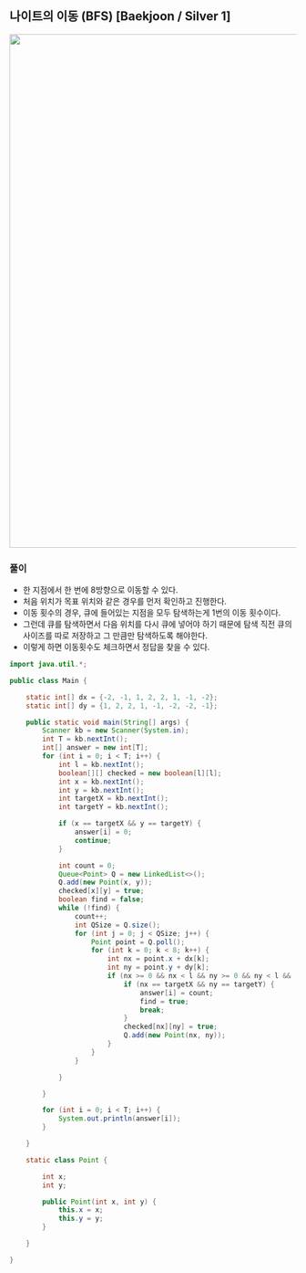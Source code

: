 ## 나이트의 이동 (BFS) [Baekjoon / Silver 1]

<img src="https://user-images.githubusercontent.com/35963403/175808021-a564fc71-f100-4466-93fe-25ccd3722b29.JPG" width="900">

### 풀이

- 한 지점에서 한 번에 8방향으로 이동할 수 있다.
- 처음 위치가 목표 위치와 같은 경우를 먼저 확인하고 진행한다.
- 이동 횟수의 경우, 큐에 들어있는 지점을 모두 탐색하는게 1번의 이동 횟수이다.
- 그런데 큐를 탐색하면서 다음 위치를 다시 큐에 넣어야 하기 때문에 탐색 직전 큐의 사이즈를 따로 저장하고 그 만큼만 탐색하도록 해야한다.
- 이렇게 하면 이동횟수도 체크하면서 정답을 찾을 수 있다.

```java
import java.util.*;

public class Main {

    static int[] dx = {-2, -1, 1, 2, 2, 1, -1, -2};
    static int[] dy = {1, 2, 2, 1, -1, -2, -2, -1};

    public static void main(String[] args) {
        Scanner kb = new Scanner(System.in);
        int T = kb.nextInt();
        int[] answer = new int[T];
        for (int i = 0; i < T; i++) {
            int l = kb.nextInt();
            boolean[][] checked = new boolean[l][l];
            int x = kb.nextInt();
            int y = kb.nextInt();
            int targetX = kb.nextInt();
            int targetY = kb.nextInt();

            if (x == targetX && y == targetY) {
                answer[i] = 0;
                continue;
            }

            int count = 0;
            Queue<Point> Q = new LinkedList<>();
            Q.add(new Point(x, y));
            checked[x][y] = true;
            boolean find = false;
            while (!find) {
                count++;
                int QSize = Q.size();
                for (int j = 0; j < QSize; j++) {
                    Point point = Q.poll();
                    for (int k = 0; k < 8; k++) {
                        int nx = point.x + dx[k];
                        int ny = point.y + dy[k];
                        if (nx >= 0 && nx < l && ny >= 0 && ny < l && !checked[nx][ny]) {
                            if (nx == targetX && ny == targetY) {
                                answer[i] = count;
                                find = true;
                                break;
                            }
                            checked[nx][ny] = true;
                            Q.add(new Point(nx, ny));
                        }
                    }
                }

            }

        }

        for (int i = 0; i < T; i++) {
            System.out.println(answer[i]);
        }

    }

    static class Point {

        int x;
        int y;

        public Point(int x, int y) {
            this.x = x;
            this.y = y;
        }

    }

}
```